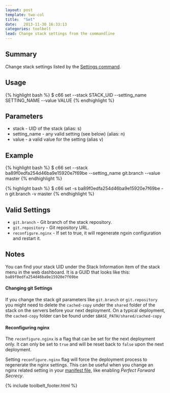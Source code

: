 ```yaml
---
layout: post
template: two-col
title:  "Set"
date:   2013-11-30 16:33:13
categories: toolbelt
lead: Change stack settings from the commandline
---
```


## Summary
Change stack settings listed by the [Settings command](/toolbelt/settings.html).

## Usage
{% highlight bash %}
$ c66 set --stack STACK_UID --setting_name SETTING_NAME --value VALUE
{% endhighlight %}

## Parameters
* stack - UID of the stack (alias: s)
* setting_name - any valid setting (see below) (alias: n)
* value - a valid value for the setting (alias v)

## Example
{% highlight bash %}
$ c66 set --stack ba89f0edfa254d46ba9e15920e7f69be --setting_name git.branch --value master
{% endhighlight %}

{% highlight bash %}
$ c66 set -s ba89f0edfa254d46ba9e15920e7f69be -n git.branch -v master
{% endhighlight %}

## Valid Settings
* `git.branch` - Git branch of the stack repository.
* `git.repository` - Git repository URL.
* `reconfigure.nginx` - If set to true, it will regenerate ngxin configuration and restart it.

## Notes
You can find your stack UID under the Stack Information item of the stack menu in the web dashboard. It is a GUID that looks like this: `ba89f0edfa254d46ba9e15920e7f69be`

#### Changing git Settings
If you change the stack git parameters like `git.branch` or `git.repository` you might need to delete the `cached-copy` under the `shared` folder of the stack on the servers before your next deployment. On a typical deployment, the `cached-copy` folder can be found under `$BASE_PATH/shared/cached-copy`

#### Reconfiguring nginx
The `reconfigure.nginx` is a flag that can be set for the next deployment only. It can only be set to `true` and will be reset back to `false` upon the next deployment.

Setting `reconfigure.nginx` flag will force the deployment process to regenerate the nginx settings. This can be useful when you change an nginx related setting in your [manifest file](/stack-features/manifest-files.html), like enabling _Perfect Forward Secrecy_.

{% include toolbelt_footer.html %}